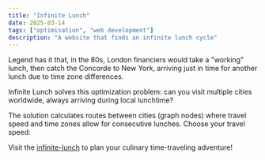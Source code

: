 ```yaml
---
title: "Infinite Lunch"
date: 2025-03-14
tags: ["optimisation", "web development"]
description: "A website that finds an infinite lunch cycle"
---
```


Legend has it that, in the 80s, London financiers would take a "working" lunch, then catch the Concorde to New York, arriving just in time for another lunch due to time zone differences.

Infinite Lunch solves this optimization problem: can you visit multiple cities worldwide, always arriving during local lunchtime?

The solution calculates routes between cities (graph nodes) where travel speed and time zones allow for consecutive lunches. Choose your travel speed:

Visit the <a href="/infinite-lunch" class="text-blue-600 hover:text-blue-800 dark:text-blue-400 dark:hover:text-blue-300 underline">infinite-lunch</a> to plan your culinary time-traveling adventure!
